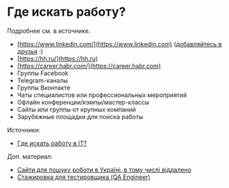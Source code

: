 # Где искать работу?

Подробнее см. в источнике.

* [https://www.linkedin.com/](https://www.linkedin.com) ([добавляйтесь в друзья](https://www.linkedin.com/in/vladislaveremeev/) :)
* [https://hh.ru/](https://hh.ru)
* [https://career.habr.com/](https://career.habr.com)
* Группы Facebook
* Telegram-каналы
* Группы Вконтакте
* Чаты специалистов или профессиональных мероприятий
* Офлайн конференции/кэмпы/мастер-классы
* Сайты или группы от крупных компаний
* Зарубежные площадки для поиска работы

Источники:

* [Где искать работу в IT?](https://habr.com/ru/post/655577/)

Доп. материал:

* [Сайти для пошуку роботи в Україні, в тому числі віддалено](https://dou.ua/forums/topic/37190/)
* [Стажировка для тестировщика (QA Engineer)](https://www.youtube.com/watch?v=FAyDh0tqzzc)
